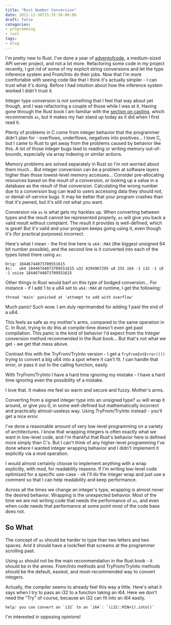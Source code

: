 ```yaml
---
title: "Rust Number Conversion"
date: 2021-12-30T15:35:58-06:00
draft: false
categories:
- programming
- rust
tags:
- blog
---
```


I'm pretty new to Rust.  I've done a year of [adventofcode](https://adventofcode.com/), a medium-sized API server project, and not a lot more.  Refactoring some code in my project recently, I got rid of some of my explicit string conversions and let the type inference system and From/Into do their jobs.  Now that I'm more comfortable with seeing code like that I think it's actually simpler - I can trust what it's doing.  Before I had intuition about how the inference system worked I didn't trust it.

Integer type conversion is not something that I feel that way about yet though, and I was refactoring a couple of those while I was at it.  Having gone through the Rust book I am familiar with the [section on casting](https://doc.rust-lang.org/rust-by-example/types/cast.html), which recommends `as`, but it makes my hair stand up today as it did when I first read it.

Plenty of problems in C come from integer behavior that the programmer didn't plan for - overflows, underflows, negatives into positives...  I love C, but I came to Rust to get away from the problems caused by behavior like this.  A lot of those integer bugs lead to reading or writing memory out-of-bounds, especially via array indexing or similar actions.

Memory problems are solved separately in Rust so I'm not worried about them much...  But integer conversion can be a problem at software layers higher than those lowest-level memory accesses...  Consider pre-allocating resources based on the result of a conversion, or looking up a value in a database as the result of that conversion.  Calculating the wrong number due to a conversion bug can lead to users accessing data they should not, or denial-of-service bugs.  It may be better that your program crashes than that it's pwned, but it's still not what you want.

Conversion via `as` is what gets my hackles up.  When converting between types and the result cannot be represented properly, `as` will give you back a valid result without complaint.  The result it provides is well-defined, which is great!  But it's valid and your program keeps going using it, even though it's (for practical purposes) incorrect.

Here's what I mean - the first line here is `u64::MAX` (the biggest unsigned 64 bit number possible), and the second line is it converted into each of the types listed there using `as`:

```
Orig: 18446744073709551615
As:   u64 18446744073709551615 u32 4294967295 u8 255 i64 -1 i32 -1 i8 -1 usize 18446744073709551615
```

Other things in Rust would barf on this type of bodged conversion...  For instance - if I add 1 to a u64 set to `u64::MAX` at runtime, I get the following:

```
thread 'main' panicked at 'attempt to add with overflow'
```

Much panic!  Such wow.  I am duly reprimanded for adding 1 past the end of a u64.

This feels as safe as my mother's arms, compared to the same operation in C.  In Rust, trying to do this at compile-time doesn't even get past compilation.  This panic is the kind of behavior I'd expect from the Integer conversion method recommended in the Rust book...  But that's not what we get - we get that mess above.

Contrast this with the TryFrom/TryInto version - I get a `TryFromIntError(())` trying to convert a big u64 into a spot where it can't fit.  I can handle that error, or pass it out to the calling function, easily.

With TryFrom/TryInto I have a hard time ignoring my mistake - I have a hard time ignoring even the possibility of a mistake.

I love that.  It makes me feel so warm and secure and fuzzy.  Mother's arms.

Converting from a signed integer type into an unsigned type?  `as` will wrap it around, or give you 0, in some well-defined but mathematically incorrect and practically almost-useless way.  Using TryFrom/TryInto instead - you'll get a nice error.

I've done a reasonable amount of very low-level programming on a variety of architectures.  I know that wrapping integers is often exactly what we want in low-level code, and I'm thankful that Rust's behavior here is defined more simply than C's.  But I can't think of any higher-level programming I've done where I wanted integer wrapping behavior and I didn't implement it explicitly via a mod operation.

I would almost certainly choose to implement anything with a wrap explicitly, with mod, for readability reasons.  If I'm writing low-level code optimized for a specific use-case - ok I'll do the integer wrap and just use a comment so that I can help readability and keep performance.

Across all the times we change an integer's type, wrapping is almost never the desired behavior.  Wrapping is the unexpected behavior.  Most of the time we are not writing code that needs the performance of `as`, and even when code needs that performance at some point most of the code base does not.

## So What

The concept of `as` should be harder to type than two letters and two spaces.  And it should have a look/feel that screams at the programmer scrolling past.

Using `as` should not be the main recommendation in the Rust book - it should be in the annex.  From/Into methods and TryFrom/TryInto methods should be the default, easiest, and most-recommended way to convert integers.

Actually, the compiler seems to already feel this way a little.  Here's what it says when I try to pass an i32 to a function taking an i64.  Here we don't need the "Try" of course, because an i32 can fit into an i64 easily.

```
help: you can convert an `i32` to an `i64`: `(i32::MIN+1).into()`
```

I'm interested in opposing opinions!
